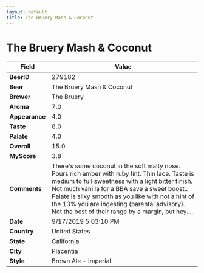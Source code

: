 ```yaml
---
layout: default
title: The Bruery Mash & Coconut
---
```


# The Bruery Mash & Coconut

| Field         | Value     |
|---------------|-----------|
| **BeerID** | 279182 |
| **Beer** | The Bruery Mash & Coconut |
| **Brewer** | The Bruery |
| **Aroma** | 7.0 |
| **Appearance** | 4.0 |
| **Taste** | 8.0 |
| **Palate** | 4.0 |
| **Overall** | 15.0 |
| **MyScore** | 3.8 |
| **Comments** | There's some coconut in the soft malty nose. Pours rich amber with ruby tint. Thin lace. Taste is medium to full sweetness with a light bitter finish. Not much vanilla for a BBA save a sweet boost.. Palate is silky smooth as you like with not a hint of the 13% you are ingesting (parental advisory). Not the best of their range by a margin, but hey.... |
| **Date** | 9/17/2019 5:03:10 PM |
| **Country** | United States |
| **State** | California |
| **City** | Placentia |
| **Style** | Brown Ale - Imperial |
